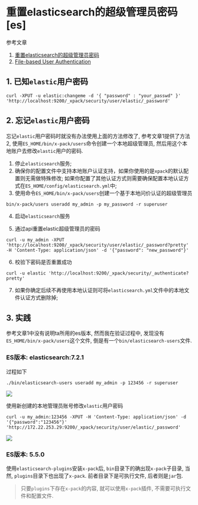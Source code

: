 # 重置elasticsearch的超级管理员密码[es]

参考文章

1. [重置elasticsearch的超级管理员密码](https://blog.51cto.com/qiangsh/2342802)
2. [File-based User Authentication](https://www.elastic.co/guide/en/x-pack/5.5/file-realm.html)

## 1. 已知`elastic`用户密码

```
curl -XPUT -u elastic:changeme -d '{ "password" : "your_passwd" }' 'http://localhost:9200/_xpack/security/user/elastic/_password' 
```

## 2. 忘记`elastic`用户密码

忘记`elastic`用户密码时就没有办法使用上面的方法修改了, 参考文章1提供了方法2, 使用`ES_HOME/bin/x-pack/users`命令创建一个本地超级管理员, 然后用这个本地账户去修改`elastic`用户的密码.

1. 停止`elasticsearch`服务; 
2. 确保你的配置文件中支持本地账户认证支持，如果你使用的是`xpack`的默认配置则无需做特殊修改; 如果你配置了其他认证方式则需要确保配置本地认证方式在`ES_HOME/config/elasticsearch.yml`中; 
3. 使用命令`ES_HOME/bin/x-pack/users`创建一个基于本地问价认证的超级管理员

```
bin/x-pack/users useradd my_admin -p my_password -r superuser
```

4. 启动`elasticsearch`服务

5. 通过api重置elastic超级管理员的密码

```
curl -u my_admin -XPUT 'http://localhost:9200/_xpack/security/user/elastic/_password?pretty' -H 'Content-Type: application/json' -d '{"password": "new_password"}'
```

6. 校验下密码是否重置成功

```
curl -u elastic 'http://localhost:9200/_xpack/security/_authenticate?pretty'
```

7. 如果你确定后续不再使用本地认证则可将`elasticsearch.yml`文件中的本地文件认证方式删除掉; 

## 3. 实践

参考文章1中没有说明ta所用的es版本, 然而我在验证过程中, 发现没有`ES_HOME/bin/x-pack/users`这个文件, 倒是有一个`bin/elasticsearch-users`文件.

### ES版本: elasticsearch:7.2.1

过程如下

```
./bin/elasticsearch-users useradd my_admin -p 123456 -r superuser
```

![](https://gitee.com/generals-space/gitimg/raw/master/bce3c45dbbb7e8eebbafbf754d2bd7cf.png)

使用新创建的本地管理员账号修改`elastic`用户密码

```
curl -u my_admin:123456 -XPUT -H 'Content-Type: application/json' -d '{"password":"123456"}' 'http://172.22.253.29:9200/_xpack/security/user/elastic/_password' 
```

![](https://gitee.com/generals-space/gitimg/raw/master/390f97f9de4107ba7319aa9c6c310a06.png)

### ES版本: 5.5.0

使用`elasticsearch-plugins`安装`x-pack`后, `bin`目录下的确出现`x-pack`子目录, 当然, `plugins`目录下也出现了`x-pack`. 前者目录下是可执行文件, 后者则是`jar`包.

> 只要`plugins`下存在`x-pack`的内容, 就可以使用`x-pack`插件, 不需要可执行文件和配置文件. 
